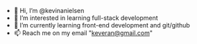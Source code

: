 - 👋 Hi, I’m @kevinanielsen
- 👀 I’m interested in learning full-stack development
- 🌱 I’m currently learning front-end development and git/github
- 📫 Reach me on my email "keveran@gmail.com"

<!---
kevinanielsen/kevinanielsen is a ✨ special ✨ repository because its `README.md` (this file) appears on your GitHub profile.
You can click the Preview link to take a look at your changes.
--->
